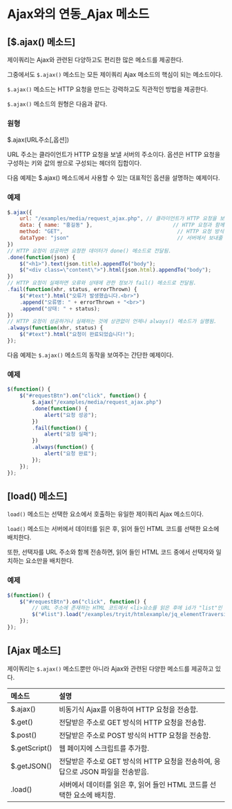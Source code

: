 # Ajax와의 연동_Ajax 메소드

## [$.ajax() 메소드]
  제이쿼리는 Ajax와 관련된 다양하고도 편리한 많은 메소드를 제공한다.

그중에서도 `$.ajax()` 메소드는 모든 제이쿼리 Ajax 메소드의 핵심이 되는 메소드이다.

`$.ajax()` 메소드는 HTTP 요청을 만드는 강력하고도 직관적인 방법을 제공한다.

`$.ajax()` 메소드의 원형은 다음과 같다.

### 원형
$.ajax(URL주소[,옵션])

URL 주소는 클라이언트가 HTTP 요청을 보낼 서버의 주소이다.
옵션은 HTTP 요청을 구성하는 키와 값의 쌍으로 구성되는 헤더의 집합이다.

다음 예제는 $.ajax() 메소드에서 사용할 수 있는 대표적인 옵션을 설명하는 예제이다.

### 예제
~~~javascript
$.ajax({
    url: "/examples/media/request_ajax.php", // 클라이언트가 HTTP 요청을 보낼 서버의 URL 주소
    data: { name: "홍길동" },                          // HTTP 요청과 함께 서버로 보낼 데이터
    method: "GET",                                     // HTTP 요청 방식(GET, POST)
    dataType: "json"                                   // 서버에서 보내줄 데이터의 타입
})
// HTTP 요청이 성공하면 요청한 데이터가 done() 메소드로 전달됨.
.done(function(json) {
    $("<h1>").text(json.title).appendTo("body");
    $("<div class=\"content\">").html(json.html).appendTo("body");
})
// HTTP 요청이 실패하면 오류와 상태에 관한 정보가 fail() 메소드로 전달됨.
.fail(function(xhr, status, errorThrown) {
    $("#text").html("오류가 발생했습니다.<br>")
    .append("오류명: " + errorThrown + "<br>")
    .append("상태: " + status);
})
// HTTP 요청이 성공하거나 실패하는 것에 상관없이 언제나 always() 메소드가 실행됨.
.always(function(xhr, status) {
    $("#text").html("요청이 완료되었습니다!");
});
~~~

다음 예제는 `$.ajax()` 메소드의 동작을 보여주는 간단한 예제이다.

### 예제
~~~javascript
$(function() {
    $("#requestBtn").on("click", function() {
        $.ajax("/examples/media/request_ajax.php")
        .done(function() {
            alert("요청 성공");
        })
        .fail(function() {
            alert("요청 실패");
        })
        .always(function() {
            alert("요청 완료");
        });
    });
});
~~~


## [load() 메소드]
  `load()` 메소드는 선택한 요소에서 호출하는 유일한 제이쿼리 Ajax 메소드이다.

`load()` 메소드는 서버에서 데이터를 읽은 후, 읽어 들인 HTML 코드를 선택한 요소에 배치한다.

또한, 선택자를 URL 주소와 함께 전송하면, 읽어 들인 HTML 코드 중에서 선택자와 일치하는 요소만을 배치한다.

### 예제
~~~javascript
$(function() {
    $("#requestBtn").on("click", function() {
        // URL 주소에 존재하는 HTML 코드에서 <li>요소를 읽은 후에 id가 "list"인 요소에 배치함.
        $("#list").load("/examples/tryit/htmlexample/jq_elementTraversing_etc_01.html li");
    });
});
~~~


## [Ajax 메소드]
  제이쿼리는 `$.ajax()` 메소드뿐만 아니라 Ajax와 관련된 다양한 메소드를 제공하고 있다.

|메소드|설명|
|:-----|:-----|
|$.ajax()	| 비동기식 Ajax를 이용하여 HTTP 요청을 전송함.|
|$.get()	| 전달받은 주소로 GET 방식의 HTTP 요청을 전송함.|
|$.post()	| 전달받은 주소로 POST 방식의 HTTP 요청을 전송함.|
|$.getScript()	| 웹 페이지에 스크립트를 추가함.|
|$.getJSON()	| 전달받은 주소로 GET 방식의 HTTP 요청을 전송하여, 응답으로 JSON 파일을 전송받음.|
|.load()	| 서버에서 데이터를 읽은 후, 읽어 들인 HTML 코드를 선택한 요소에 배치함.|
